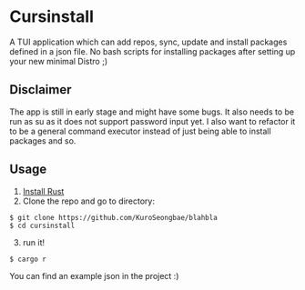 # Cursinstall
A TUI application which can add repos, sync, update and install packages defined in a json file.
No bash scripts for installing packages after setting up your new minimal Distro ;)

## Disclaimer
The app is still in early stage and might have some bugs. It also needs to be run as su as it does not support password input yet. I also want to refactor it to be a general command executor instead of just being able to install packages and so.

## Usage
1. [Install Rust](https://www.rust-lang.org/tools/install)
2. Clone the repo and go to directory:
```
$ git clone https://github.com/KuroSeongbae/blahbla
$ cd cursinstall
```
3. run it!
```
$ cargo r
```
You can find an example json in the project :)
